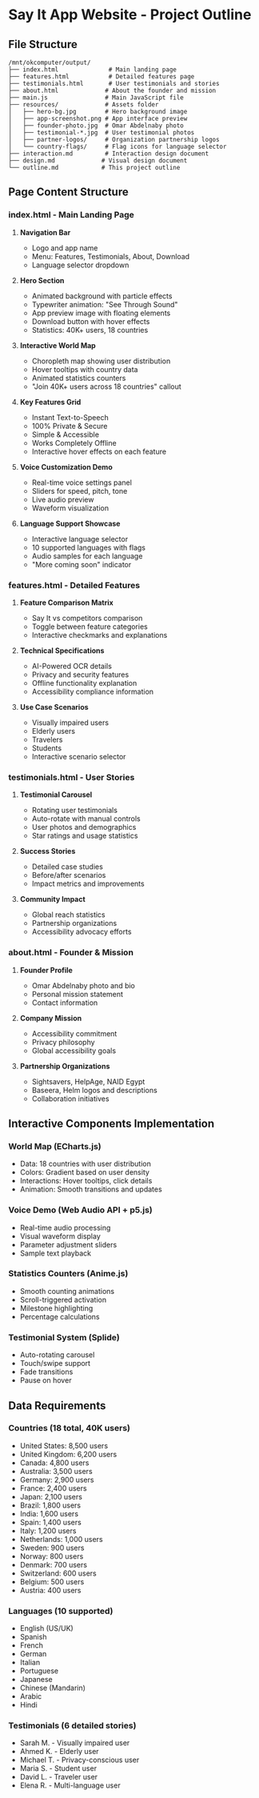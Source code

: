 # Say It App Website - Project Outline

## File Structure
```
/mnt/okcomputer/output/
├── index.html              # Main landing page
├── features.html           # Detailed features page
├── testimonials.html       # User testimonials and stories
├── about.html             # About the founder and mission
├── main.js                # Main JavaScript file
├── resources/             # Assets folder
│   ├── hero-bg.jpg        # Hero background image
│   ├── app-screenshot.png # App interface preview
│   ├── founder-photo.jpg  # Omar Abdelnaby photo
│   ├── testimonial-*.jpg  # User testimonial photos
│   ├── partner-logos/     # Organization partnership logos
│   └── country-flags/     # Flag icons for language selector
├── interaction.md         # Interaction design document
├── design.md             # Visual design document
└── outline.md            # This project outline
```

## Page Content Structure

### index.html - Main Landing Page
1. **Navigation Bar**
   - Logo and app name
   - Menu: Features, Testimonials, About, Download
   - Language selector dropdown

2. **Hero Section**
   - Animated background with particle effects
   - Typewriter animation: "See Through Sound"
   - App preview image with floating elements
   - Download button with hover effects
   - Statistics: 40K+ users, 18 countries

3. **Interactive World Map**
   - Choropleth map showing user distribution
   - Hover tooltips with country data
   - Animated statistics counters
   - "Join 40K+ users across 18 countries" callout

4. **Key Features Grid**
   - Instant Text-to-Speech
   - 100% Private & Secure  
   - Simple & Accessible
   - Works Completely Offline
   - Interactive hover effects on each feature

5. **Voice Customization Demo**
   - Real-time voice settings panel
   - Sliders for speed, pitch, tone
   - Live audio preview
   - Waveform visualization

6. **Language Support Showcase**
   - Interactive language selector
   - 10 supported languages with flags
   - Audio samples for each language
   - "More coming soon" indicator

### features.html - Detailed Features
1. **Feature Comparison Matrix**
   - Say It vs competitors comparison
   - Toggle between feature categories
   - Interactive checkmarks and explanations

2. **Technical Specifications**
   - AI-Powered OCR details
   - Privacy and security features
   - Offline functionality explanation
   - Accessibility compliance information

3. **Use Case Scenarios**
   - Visually impaired users
   - Elderly users
   - Travelers
   - Students
   - Interactive scenario selector

### testimonials.html - User Stories
1. **Testimonial Carousel**
   - Rotating user testimonials
   - Auto-rotate with manual controls
   - User photos and demographics
   - Star ratings and usage statistics

2. **Success Stories**
   - Detailed case studies
   - Before/after scenarios
   - Impact metrics and improvements

3. **Community Impact**
   - Global reach statistics
   - Partnership organizations
   - Accessibility advocacy efforts

### about.html - Founder & Mission
1. **Founder Profile**
   - Omar Abdelnaby photo and bio
   - Personal mission statement
   - Contact information

2. **Company Mission**
   - Accessibility commitment
   - Privacy philosophy
   - Global accessibility goals

3. **Partnership Organizations**
   - Sightsavers, HelpAge, NAID Egypt
   - Baseera, Helm logos and descriptions
   - Collaboration initiatives

## Interactive Components Implementation

### World Map (ECharts.js)
- Data: 18 countries with user distribution
- Colors: Gradient based on user density
- Interactions: Hover tooltips, click details
- Animation: Smooth transitions and updates

### Voice Demo (Web Audio API + p5.js)
- Real-time audio processing
- Visual waveform display
- Parameter adjustment sliders
- Sample text playback

### Statistics Counters (Anime.js)
- Smooth counting animations
- Scroll-triggered activation
- Milestone highlighting
- Percentage calculations

### Testimonial System (Splide)
- Auto-rotating carousel
- Touch/swipe support
- Fade transitions
- Pause on hover

## Data Requirements

### Countries (18 total, 40K users)
- United States: 8,500 users
- United Kingdom: 6,200 users  
- Canada: 4,800 users
- Australia: 3,500 users
- Germany: 2,900 users
- France: 2,400 users
- Japan: 2,100 users
- Brazil: 1,800 users
- India: 1,600 users
- Spain: 1,400 users
- Italy: 1,200 users
- Netherlands: 1,000 users
- Sweden: 900 users
- Norway: 800 users
- Denmark: 700 users
- Switzerland: 600 users
- Belgium: 500 users
- Austria: 400 users

### Languages (10 supported)
- English (US/UK)
- Spanish
- French
- German
- Italian
- Portuguese
- Japanese
- Chinese (Mandarin)
- Arabic
- Hindi

### Testimonials (6 detailed stories)
- Sarah M. - Visually impaired user
- Ahmed K. - Elderly user
- Michael T. - Privacy-conscious user
- Maria S. - Student user
- David L. - Traveler user
- Elena R. - Multi-language user
